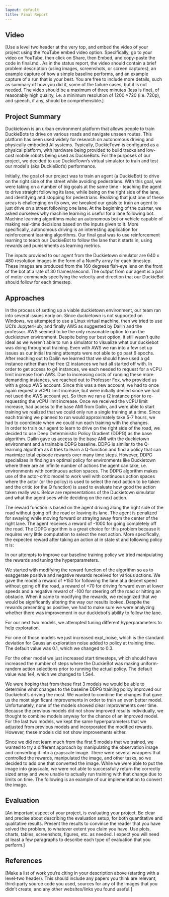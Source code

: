 ```yaml
---
layout: default
title: Final Report
---
```


## Video
[Use a level two header at the very top, and embed the video of your project using the YouTube embed
video option. Specifically, go to your video on YouTube, then click on Share, then Embed, and copy-paste
the code in final.md . As in the status report, the video should contain a brief problem description (using
images, screenshots, or screen captures), an example capture of how a simple baseline performs, and an
example capture of a run that is your best. You are free to include more details, such as summary of how you
did it, some of the failure cases, but it is not needed. The video should be a maximum of three minutes
(less is fine), of reasonably high quality, i.e. a minimum resolution of 1200 ×720 (i.e. 720p), and speech, if
any, should be comprehensible.]
## Project Summary
Duckietown is an urban environment platform that allows people to train DuckieBots to drive on various roads and navigate unseen routes. This platform has been used widely for research on autonomous driving and physically embodied AI systems. Typically, DuckieTown is configured as a physical platform, with hardware being provided to build tracks and low-cost mobile robots being used as DuckieBots. For the purposes of our project, we decided to use DuckieTown’s virtual simulator to train and test our model’s (aka DuckieBot’s) performance. 

Initially, the goal of our project was to train an agent (a DuckieBot) to drive on the right side of the street while avoiding pedestrians. With this goal, we were taking on a number of big goals at the same time - teaching the agent to drive straight following its lane, while being on the right side of the lane, and identifying and stopping for pedestrians. Realizing that just one of these areas is challenging on its own, we tweaked our goals to train an agent to just drive on a street following one lane. At the beginning of the quarter, we asked ourselves why machine learning is useful for a lane following bot. Machine learning algorithms make an autonomous bot or vehicle capable of making real-time decisions based on the inputs given to it. More specifically, autonomous driving is an interesting application for reinforcement learning algorithms. Our final goal was to use reinforcement learning to teach our DuckieBot to follow the lane that it starts in, using rewards and punishments as learning metrics.

The inputs provided to our agent from the Duckietown simulator are 640 x 480 resolution images in the form of a NumPy array for each timestep. These images are produced from the 160 degrees fish-eye lens on the front of the bot at a rate of 30 frames/second. The output from our agent is a pair of motor commands specifying the velocity and direction that our DuckieBot should follow for each timestep. 

## Approaches
In the process of setting up a viable duckietown environment, our team ran into several issues early on. Since duckietown is not supported on Windows, we attempted to use a Linux virtual machine, then we tried to use UCI’s JupyterHub, and finally AWS as suggested by Dailin and the professor. AWS seemed to be the only reasonable option to run the duckietown environment. Despite being our best option, it still wasn’t quite ideal as we weren’t able to run a simulator to visualize what our duckiebot was doing throughout training.
Even with AWS we ran into a few set up issues as our initial training attempts were not able to go past 6 epochs. After reaching out to Dailin we learned that we should have used a g4 instance rather than the free t2 instances we had all started off with. In order to get access to g4 instances, we each needed to request for a vCPU limit increase from AWS. Due to increasing costs of running these more demanding instances, we reached out to Professor Fox, who provided us with a group AWS account. Since this was a new account, we had to once again request a vCPU limit increase, but were initially denied since we had not used the AWS account yet. So then we ran a t2 instance prior to re-requesting the vCPU limit increase. Once we received the vCPU limit increase, had access to the base AMI from Dailin, and were able to start training we realized that we could only run a single training at a time. Since each training we planned to run would approximately take 5-7 hours, we had to coordinate when we could run each training with the changes.   
In order to train our agent to learn to drive on the right side of the road, we decided to use Deep Deterministic Policy Gradient (DDPG) as the base algorithm. Dailin gave us access to the base AMI with the duckietown environment and a trainable DDPG baseline. DDPG is similar to the Q-learning algorithm as it tries to learn a Q-function and find a policy that can maximize total episode rewards over many time steps. However, DDPG specializes in finding an optimal policy for environments like Duckietown where there are an infinite number of actions the agent can take, i.e. environments with continuous action spaces. The DDPG algorithm makes use of the actor-critic model to work well with continuous action spaces where the actor (or the policy) is used to select the next action to be taken and the critic (or the Q function) is used to evaluate how good the action taken really was. Below are representations of the Duckietown simulator and what the agent sees while deciding on the next action.




The reward function is based on the agent driving along the right side of the road without going off the road or leaving its lane. The agent is penalized for swaying while moving forward or straying away from the center of the right lane. The agent receives a reward of -1000 for going completely off the road. The DDPG algorithm is a great choice for this problem because it requires very little computation to select the next action. More specifically, the expected reward after taking an action at in state st and following policy π is:


In our attempts to improve our baseline training policy we tried manipulating the rewards and tuning the hyperparameters. 

We started with modifying the reward function of the algorithm so as to exaggerate positive and negative rewards received for various actions. We gave the model a reward of +150 for following the lane at a decent speed without going off the road, a reward of +70 for driving forward even at lower speeds and a negative reward of -100 for steering off the road or hitting an obstacle. When it came to modifying the rewards, we recognized that we would be significantly altering the way our results looked. Despite the rewards presenting as positive, we had to make sure we were analyzing whether there was improvement in our duckiebot’s ability to follow the lane.

For our next two models, we attempted tuning different hyperparameters to help exploration. 

For one of those models we just increased expl_noise, which is the standard deviation for Gaussian exploration noise added to policy at training time. The default value was 0.1, which we changed to 0.3. 

For the other model we just increased start timesteps, which should have increased the number of steps where the DuckieBot was making uniform-random action selections prior to running the actual policy. The default value was 1e4, which we changed to 1.5e4.

We were hoping that from these first 3 models we would be able to determine what changes to the baseline DDPG training policy improved our Duckiebot’s driving the most. We wanted to combine the changes that gave us the most significant improvements in order to train an even better model. Unfortunately, none of the models showed clear improvements over time. Because the previous models did not show improved results individually, we thought to combine models anyway for the chance of an improved model. For the last two models, we kept the same hyperparameters that we adjusted from previous models and incorporated the modified rewards. However, these models did not show improvements either. 

Since we did not learn much from the first 5 models that we trained, we wanted to try a different approach by manipulating the observation image and converting it into a grayscale image. There were several wrappers that controlled the rewards, manipulated the image, and other tasks, so we decided to add one that converted the image. While we were able to put the image into grayscale, we were not able to successfully return the correctly sized array and were unable to actually run training with that change due to limits on time. The following is an example of our implementation to convert the image.


## Evaluation
[An important aspect of your project, is evaluating your project. Be clear and precise about
describing the evaluation setup, for both quantitative and qualitative results. Present the results to convince
the reader that you have solved the problem, to whatever extent you claim you have. Use plots, charts, tables,
screenshots, figures, etc. as needed. I expect you will need at least a few paragraphs to describe each type of
evaluation that you perform.]
## References
[Make a list of work you’re citing in your description above (starting with a level-two header).
This should include any papers you think are relevant, third-party source code you used, sources for any of
the images that you didn’t create, and any other websites/links you found useful.]
